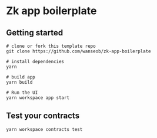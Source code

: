 # Zk app boilerplate

## Getting started

```shell
# clone or fork this template repo
git clone https://github.com/wanseob/zk-app-boilerplate

# install dependencies
yarn

# build app
yarn build

# Run the UI
yarn workspace app start
```

## Test your contracts
```shell
yarn workspace contracts test
```